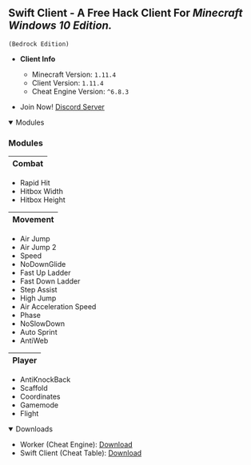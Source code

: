 ## **Swift Client** - A Free Hack Client For **_Minecraft Windows 10 Edition._**

`(Bedrock Edition)`


- **Client Info**
  - Minecraft Version: `1.11.4`
  - Client Version: `1.11.4`
  - Cheat Engine Version: `^6.8.3`


- Join Now! [Discord Server](https://discord.gg/5TEq87Z)

<details open>
<summary>Modules</summary>

### Modules

Combat| 
------|
- Rapid Hit
- Hitbox Width
- Hitbox Height

Movement|
--------|
- Air Jump
- Air Jump 2
- Speed
- NoDownGlide
- Fast Up Ladder
- Fast Down Ladder
- Step Assist
- High Jump
- Air Acceleration Speed
- Phase
- NoSlowDown
- Auto Sprint 
- AntiWeb

Player|
------|
- AntiKnockBack
- Scaffold
- Coordinates
- Gamemode
- Flight 

</details>


<details open>
<summary>Downloads</summary>

- Worker (Cheat Engine): [Download](https://cheatengine.org)
- Swift Client (Cheat Table): [Download](https://github.com/EchoHackCmd/Swift-Client/releases)


</details>
<br>
<br>
